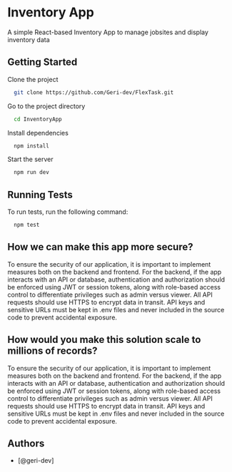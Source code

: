 
# Inventory App

A simple React-based Inventory App to manage jobsites and display inventory data


## Getting Started

Clone the project

```bash
  git clone https://github.com/Geri-dev/FlexTask.git
```

Go to the project directory

```bash
  cd InventoryApp
```

Install dependencies

```bash
  npm install
```

Start the server

```bash
  npm run dev
```


## Running Tests

To run tests, run the following command:

```bash
  npm test
```


## How we can make this app more secure?

To ensure the security of our application, it is important to implement measures both on the backend and frontend. For the backend, if the app interacts with an API or database, authentication and authorization should be enforced using JWT or session tokens, along with role-based access control to differentiate privileges such as admin versus viewer. All API requests should use HTTPS to encrypt data in transit. API keys and sensitive URLs must be kept in .env files and never included in the source code to prevent accidental exposure.

## How would you make this solution scale to millions of records?

To ensure the security of our application, it is important to implement measures both on the backend and frontend. For the backend, if the app interacts with an API or database, authentication and authorization should be enforced using JWT or session tokens, along with role-based access control to differentiate privileges such as admin versus viewer. All API requests should use HTTPS to encrypt data in transit. API keys and sensitive URLs must be kept in .env files and never included in the source code to prevent accidental exposure.
## Authors

- [@geri-dev]

